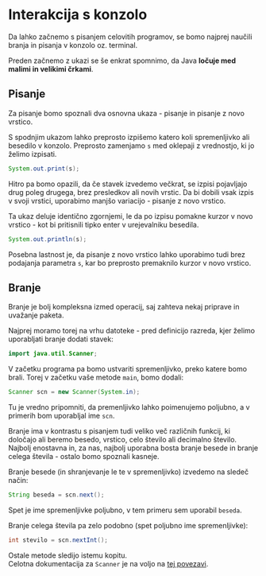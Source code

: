 # Interakcija s konzolo

Da lahko začnemo s pisanjem celovitih programov, se bomo najprej naučili branja in pisanja v konzolo oz. terminal.

Preden začnemo z ukazi se še enkrat spomnimo, da Java **ločuje med malimi in velikimi črkami**.

## Pisanje

Za pisanje bomo spoznali dva osnovna ukaza - pisanje in pisanje z novo vrstico.

S spodnjim ukazom lahko preprosto izpišemo katero koli spremenljivko ali besedilo v konzolo. Preprosto zamenjamo `s` med oklepaji z vrednostjo, ki jo želimo izpisati.

```java
System.out.print(s);
```

Hitro pa bomo opazili, da če stavek izvedemo večkrat, se izpisi pojavljajo drug poleg drugega, brez presledkov ali novih vrstic. Da bi dobili vsak izpis v svoji vrstici, uporabimo manjšo variacijo - pisanje z novo vrstico.

Ta ukaz deluje identično zgornjemi, le da po izpisu pomakne kurzor v novo vrstico - kot bi pritisnili tipko enter v urejevalniku besedila.

```java
System.out.println(s);
```

Posebna lastnost je, da pisanje z novo vrstico lahko uporabimo tudi brez podajanja parametra `s`, kar bo preprosto premaknilo kurzor v novo vrstico.

## Branje

Branje je bolj kompleksna izmed operacij, saj zahteva nekaj priprave in uvažanje paketa.

Najprej moramo torej na vrhu datoteke - pred definicijo razreda, kjer želimo uporabljati branje dodati stavek:

```java
import java.util.Scanner;
```

V začetku programa pa bomo ustvariti spremenljivko, preko katere bomo brali. Torej v začetku vaše metode `main`, bomo dodali:

```java
Scanner scn = new Scanner(System.in);
```

Tu je vredno pripomniti, da premenljivko lahko poimenujemo poljubno, a v primerih bom uporabljal ime `scn`.

Branje ima v kontrastu s pisanjem tudi veliko več različnih funkcij, ki določajo ali beremo besedo, vrstico, celo število ali decimalno število. Najbolj enostavna in, za nas, najbolj uporabna bosta branje besede in branje celega števila - ostalo bomo spoznali kasneje.

Branje besede (in shranjevanje le te v spremenljivko) izvedemo na sledeč način:

```java
String beseda = scn.next();
```

Spet je ime spremenljivke poljubno, v tem primeru sem uporabil `beseda`.

Branje celega števila pa zelo podobno (spet poljubno ime spremenljivke):

```java
int stevilo = scn.nextInt();
```

Ostale metode sledijo istemu kopitu.  
Celotna dokumentacija za `Scanner` je na voljo na [tej povezavi](https://docs.oracle.com/en/java/javase/11/docs/api/java.base/java/util/Scanner.html).

